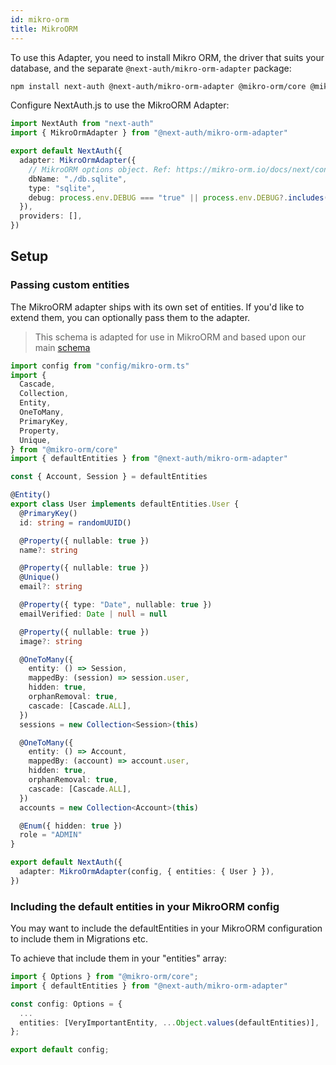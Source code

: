 ```yaml
---
id: mikro-orm
title: MikroORM
---
```


To use this Adapter, you need to install Mikro ORM, the driver that suits your database, and the separate `@next-auth/mikro-orm-adapter` package:

```bash npm2yarn
npm install next-auth @next-auth/mikro-orm-adapter @mikro-orm/core @mikro-orm/[YOUR DRIVER]
```

Configure NextAuth.js to use the MikroORM Adapter:

```typescript title="pages/api/auth/[...nextauth].ts"
import NextAuth from "next-auth"
import { MikroOrmAdapter } from "@next-auth/mikro-orm-adapter"

export default NextAuth({
  adapter: MikroOrmAdapter({
    // MikroORM options object. Ref: https://mikro-orm.io/docs/next/configuration#driver
    dbName: "./db.sqlite",
    type: "sqlite",
    debug: process.env.DEBUG === "true" || process.env.DEBUG?.includes("db"),
  }),
  providers: [],
})
```

## Setup

### Passing custom entities

The MikroORM adapter ships with its own set of entities. If you'd like to extend them, you can optionally pass them to the adapter.

> This schema is adapted for use in MikroORM and based upon our main [schema](/adapters/models)

```typescript title="pages/api/auth/[...nextauth].ts"
import config from "config/mikro-orm.ts"
import {
  Cascade,
  Collection,
  Entity,
  OneToMany,
  PrimaryKey,
  Property,
  Unique,
} from "@mikro-orm/core"
import { defaultEntities } from "@next-auth/mikro-orm-adapter"

const { Account, Session } = defaultEntities

@Entity()
export class User implements defaultEntities.User {
  @PrimaryKey()
  id: string = randomUUID()

  @Property({ nullable: true })
  name?: string

  @Property({ nullable: true })
  @Unique()
  email?: string

  @Property({ type: "Date", nullable: true })
  emailVerified: Date | null = null

  @Property({ nullable: true })
  image?: string

  @OneToMany({
    entity: () => Session,
    mappedBy: (session) => session.user,
    hidden: true,
    orphanRemoval: true,
    cascade: [Cascade.ALL],
  })
  sessions = new Collection<Session>(this)

  @OneToMany({
    entity: () => Account,
    mappedBy: (account) => account.user,
    hidden: true,
    orphanRemoval: true,
    cascade: [Cascade.ALL],
  })
  accounts = new Collection<Account>(this)

  @Enum({ hidden: true })
  role = "ADMIN"
}

export default NextAuth({
  adapter: MikroOrmAdapter(config, { entities: { User } }),
})
```

### Including the default entities in your MikroORM config

You may want to include the defaultEntities in your MikroORM configuration to include them in Migrations etc.

To achieve that include them in your "entities" array:

```typescript title="config/mikro-orm.ts"
import { Options } from "@mikro-orm/core";
import { defaultEntities } from "@next-auth/mikro-orm-adapter"

const config: Options = {
  ...
  entities: [VeryImportantEntity, ...Object.values(defaultEntities)],
};

export default config;
```
